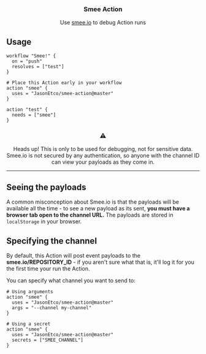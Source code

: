 <h3 align="center">Smee Action</h3>
<p align="center">Use <a href="https://smee.io">smee.io</a> to debug Action runs<p>

## Usage

```workflow
workflow "Smee!" {
  on = "push"
  resolves = ["test"]
}

# Place this Action early in your workflow
action "smee" {
  uses = "JasonEtco/smee-action@master"
}

action "test" {
  needs = ["smee"]
}
```

<h3 align="center">⚠️</h3>
<p align="center">Heads up! This is only to be used for debugging, not for sensitive data. Smee.io is not secured by any authentication, so anyone with the channel ID can view your payloads as they come in.</p>

---

## Seeing the payloads

A common misconception about Smee.io is that the payloads will be available all the time - to see a new payload as its sent, **you must have a browser tab open to the channel URL.** The payloads are stored in `localStorage` in your browser.

## Specifying the channel

By default, this Action will post event payloads to the **smee.io/REPOSITORY_ID** - if you aren't sure what that is, it'll log it for you the first time your run the Action.

You can specify what channel you want to send to:

```workflow
# Using arguments
action "smee" {
  uses = "JasonEtco/smee-action@master"
  args = "--channel my-channel"
}

# Using a secret
action "smee" {
  uses = "JasonEtco/smee-action@master"
  secrets = ["SMEE_CHANNEL"]
}
```
